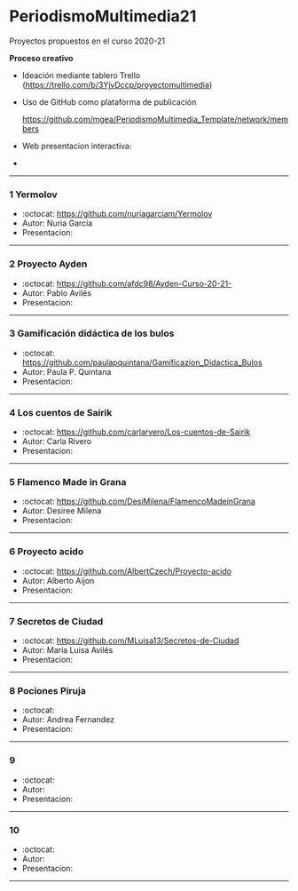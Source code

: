 # PeriodismoMultimedia21

Proyectos propuestos en el curso 2020-21 



**Proceso creativo**

- Ideación mediante tablero Trello (https://trello.com/b/3YjvDccp/proyectomultimedia) 

- Uso de GitHub como plataforma de publicación

  https://github.com/mgea/PeriodismoMultimedia_Template/network/members

- Web presentacion interactiva:
- 


----


### 1  Yermolov
* :octocat: https://github.com/nuriagarciam/Yermolov
* Autor: Nuria García
* Presentacion: 

---

### 2  Proyecto Ayden

* :octocat: https://github.com/afdc98/Ayden-Curso-20-21-
* Autor: Pablo Avilés
* Presentacion: 

---


### 3  Gamificación didáctica de los bulos

* :octocat: https://github.com/paulapquintana/Gamificazion_Didactica_Bulos
* Autor: Paula P. Quintana
* Presentacion: 

---



### 4  Los cuentos de Sairik 
* :octocat: https://github.com/carlarvero/Los-cuentos-de-Sairik
* Autor: Carla Rivero 
* Presentacion: 

---

### 5  Flamenco Made in Grana
* :octocat: https://github.com/DesiMilena/FlamencoMadeinGrana
* Autor: Desiree Milena
* Presentacion: 

---

### 6  Proyecto acido
* :octocat: https://github.com/AlbertCzech/Proyecto-acido
* Autor: Alberto Aijon
* Presentacion: 

---


### 7  Secretos de Ciudad
* :octocat: https://github.com/MLuisa13/Secretos-de-Ciudad 
* Autor: María Luisa Avilés
* Presentacion: 

---

### 8  Pociones Piruja

* :octocat: 
* Autor: Andrea Fernandez
* Presentacion: 

---


### 9  


* :octocat: 
* Autor: 
* Presentacion: 

---


### 10


* :octocat: 
* Autor: 
* Presentacion: 

---




